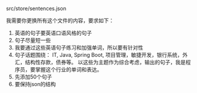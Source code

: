src/store/sentences.json

我需要你更换所有这个文件的内容，要求如下：

1. 英语的句子要英语口语风格的句子
2. 句子尽量短一些
3. 我要通过这些英语句子练习和加强单词，所以要有针对性
4. 句子话题围绕： IT, Java, Spring Boot, 项目管理，敏捷开发，银行系统，外汇，结构性存款，债券等。 以这些为主题作为综合考虑，输出的句子，我是程序员，要掌握这个行业的单词和表达。
5. 先添加50个句子
6. 要保持json的结构